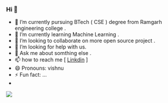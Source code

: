 ### Hi 👋

- 🔭 I’m currently pursuing BTech ( CSE ) degree from Ramgarh engineering college .
- 🌱 I’m currently learning Machine Learning .
- 👯 I’m looking to collaborate on more open source project .
- 🤔 I’m looking for help with us.
- 💬 Ask me about somthing else .
- 📫 how to reach me [ [Linkdin](www.linkedin.com/in/vishnukp95075) ]
- 😄 Pronouns:  vishnu
- ⚡ Fun fact: ...
- 
<img src="https://github-readme-stats.vercel.app/api?username=vishnu95075&&show_icons=true&title_color=000000&icon_color=bb2acf&text_color=0714EE&bg_color=0ffff1">
